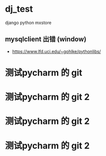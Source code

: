 # dj_test
django python mxstore
## mysqlclient 出错 (window)
* https://www.lfd.uci.edu/~gohlke/pythonlibs/

# 测试pycharm 的 git
# 测试pycharm 的 git 2
# 测试pycharm 的 git 2
# 测试pycharm 的 git 2